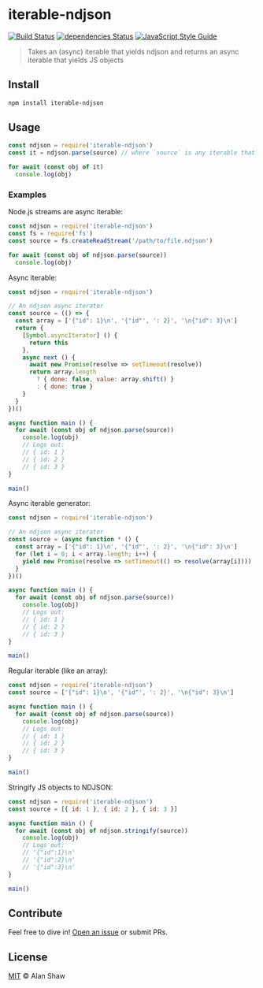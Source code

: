 # iterable-ndjson

[![Build Status](https://travis-ci.org/alanshaw/iterable-ndjson.svg?branch=master)](https://travis-ci.org/alanshaw/iterable-ndjson)
[![dependencies Status](https://david-dm.org/alanshaw/iterable-ndjson/status.svg)](https://david-dm.org/alanshaw/iterable-ndjson)
[![JavaScript Style Guide](https://img.shields.io/badge/code_style-standard-brightgreen.svg)](https://standardjs.com)

> Takes an (async) iterable that yields ndjson and returns an async iterable that yields JS objects

## Install

```sh
npm install iterable-ndjson
```

## Usage

```js
const ndjson = require('iterable-ndjson')
const it = ndjson.parse(source) // where `source` is any iterable that yields ndjson

for await (const obj of it)
  console.log(obj)
```

### Examples

Node.js streams are async iterable:

```js
const ndjson = require('iterable-ndjson')
const fs = require('fs')
const source = fs.createReadStream('/path/to/file.ndjson')

for await (const obj of ndjson.parse(source))
  console.log(obj)
```

Async iterable:

```js
const ndjson = require('iterable-ndjson')

// An ndjson async iterator
const source = (() => {
  const array = ['{"id": 1}\n', '{"id"', ': 2}', '\n{"id": 3}\n']
  return {
    [Symbol.asyncIterator] () {
      return this
    },
    async next () {
      await new Promise(resolve => setTimeout(resolve))
      return array.length
        ? { done: false, value: array.shift() }
        : { done: true }
    }
  }
})()

async function main () {
  for await (const obj of ndjson.parse(source))
    console.log(obj)
    // Logs out:
    // { id: 1 }
    // { id: 2 }
    // { id: 3 }
}

main()
```

Async iterable generator:

```js
const ndjson = require('iterable-ndjson')

// An ndjson async iterator
const source = (async function * () {
  const array = ['{"id": 1}\n', '{"id"', ': 2}', '\n{"id": 3}\n']
  for (let i = 0; i < array.length; i++) {
    yield new Promise(resolve => setTimeout(() => resolve(array[i])))
  }
})()

async function main () {
  for await (const obj of ndjson.parse(source))
    console.log(obj)
    // Logs out:
    // { id: 1 }
    // { id: 2 }
    // { id: 3 }
}

main()
```

Regular iterable (like an array):

```js
const ndjson = require('iterable-ndjson')
const source = ['{"id": 1}\n', '{"id"', ': 2}', '\n{"id": 3}\n']

async function main () {
  for await (const obj of ndjson.parse(source))
    console.log(obj)
    // Logs out:
    // { id: 1 }
    // { id: 2 }
    // { id: 3 }
}

main()
```

Stringify JS objects to NDJSON:

```js
const ndjson = require('iterable-ndjson')
const source = [{ id: 1 }, { id: 2 }, { id: 3 }]

async function main () {
  for await (const obj of ndjson.stringify(source))
    console.log(obj)
    // Logs out:
    // '{"id":1}\n'
    // '{"id":2}\n'
    // '{"id":3}\n'
}

main()
```

## Contribute

Feel free to dive in! [Open an issue](https://github.com/alanshaw/iterable-ndjson/issues/new) or submit PRs.

## License

[MIT](LICENSE) © Alan Shaw
